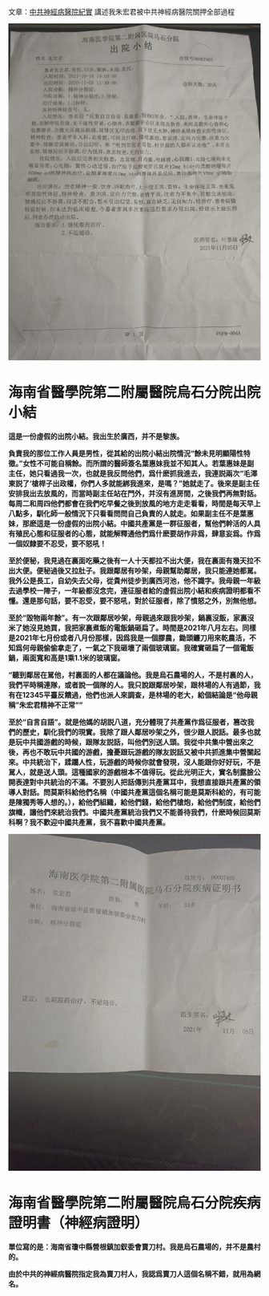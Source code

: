 
文章：[中共神經病醫院紀實](https://github.com/maidaoren/obj/blob/main/%E7%9C%9F%E5%AF%A6%E8%AC%9B%E8%BF%B0%E4%B8%AD%E5%85%B1%E7%A5%9E%E7%B6%93%E7%97%85%E9%86%AB%E9%99%A2%E7%84%A1%E7%B7%A3%E7%84%A1%E6%95%85%E9%97%9C%E6%8A%BC%E6%9C%B1%E5%AE%8F%E5%90%9B/%E4%B8%AD%E5%9C%8B%E7%B2%BE%E7%A5%9E%E7%97%85%E9%86%AB%E9%99%A2%E7%9C%9F%E5%AF%A6%E7%B6%93%E6%AD%B7%EF%BC%8C%E5%8C%85%E6%8B%AC%E5%B0%8D%E8%A9%B1.md) 講述我朱宏君被中共神經病醫院關押全部過程

<img src="https://github.com/maidaoren/obj/blob/main/%E7%9C%9F%E5%AF%A6%E8%AC%9B%E8%BF%B0%E4%B8%AD%E5%85%B1%E7%A5%9E%E7%B6%93%E7%97%85%E9%86%AB%E9%99%A2%E7%84%A1%E7%B7%A3%E7%84%A1%E6%95%85%E9%97%9C%E6%8A%BC%E6%9C%B1%E5%AE%8F%E5%90%9B/%E4%B8%AD%E8%8F%AF%E4%BA%BA%E6%B0%91%E5%85%B1%E5%92%8C%E5%9C%8B%E7%A5%9E%E7%B6%93%E7%97%85%E9%86%AB%E9%99%A2%E7%B5%A6%E7%9A%84%E8%99%9B%E5%81%87%E5%87%BA%E9%99%A2%E5%B0%8F%E7%B5%90.jpg" width="999" alt="假的"/>


# 海南省醫學院第二附屬醫院烏石分院出院小結

**這是一份虛假的出院小結。我出生於廣西，并不是黎族。**

**負責我的那位工作人員是男性，從其給的出院小結出院情況“餘未見明顯陽性特徵。”女性不可能自稱餘。而所謂的醫師簽名葉惠妹我並不知其人。若葉惠妹是副主任，她只看過我一次，也就是我反問他們，爲什麽抓我進去，我連説兩次“毛澤東説了‘槍桿子出政權，你們人多就能綁我進來，是嗎？”她就走了。後來是副主任安排我出去放風的，而當時副主任站在門外，并沒有進房間，之後我們再無對話。每周二和周四他們都會在我們吃早餐之後到放風的地方走走看看，時間是每天早上八點多，馴化師一般情況下只看看問問自己負責的人就走。如果副主任不是葉惠妹，那麽這是一份虛假的出院小結。中國共產黨是一群征服者，幫他們幹活的人具有殖民心態和征服者的心態，就能解釋通他們爲什麽要胡作非爲，肆意妄爲。作爲一個奴隸要不忍受，要不怒吼！**

**至於便秘，我見過在裏面吃藥之後有一人十天都拉不出大便，我在裏面有幾天拉不出大便。便秘過後又拉肚子。我跟鄰居有吵架，母親幫助鄰居，我只能連她都駡。我外公是長工，自幼失去父母，從貴州徒步到廣西河池，他不識字。我母親一年級去過學校一陣子，一年級都沒念完，連征服者給的虛假出院小結和疾病證明都看不懂。還是那句話，要不忍受，要不怒吼，對於征服者，除了憤怒之外，別無他想。**

**至於“毀物兩年餘”。有一次跟鄰居吵架，母親過來跟我吵架，鍋裏沒飯，家裏沒米了她沒見她買，我把家裏煮飯的電飯鍋砸扁了。時間是2021年八月左右。同樣是2021年七月份或者八月份那樣，因爲我是一個膠農，鋤頭鐮刀用來乾農活，不知爲何母親偷偷拿走了，一氣之下我砸壞了兩個玻璃窗。我確實砸扁了一個電飯鍋，兩面寬和高是1乘1.1米的玻璃窗。**

**“聽到鄰居在駡他，村裏面的人都在議論他。我是烏石農場的人，不是村裏的人，我們平時稱連隊，或者說一個隊的人。我只說跟鄰居吵架，跟林場的人有過節，我有在12345平臺反饋過，他們也派人來調查，是林場的老大，給個結論是“他母親稱”朱宏君精神不正常””**

**至於“自言自語”。就是他媽的胡説八道，充分體現了共產黨作爲征服者，篡改我們的歷史，馴化我們的現實。我除了跟人鄰居吵架之外，很少跟人説話。最多也就是玩中共國游戲的時候，跟隊友説話，叫他們別送人頭。我從中共集中營出來之後，再也不敢玩中共國的游戲，擔憂跟玩游戲的隊友説話又被中共抓進集中營關起來。中共統治下，蹂躪人性，玩游戲的時候你就會發現，沒人能跟你好好玩，不是駡人，就是送人頭。這種國家的游戲根本不值得玩。從此光明正大，實名制露臉公開表達對中共統治的不滿。不要別人把話傳到共產黨耳中，我想直接跟共產黨的領導人對話。問莫斯科給他們名稱（中國共產黨這個名稱可能是莫斯科給的，有可能是陳獨秀等人想的。），給他們組織，給他們錢，給他們槍炮，給他們制度，給他們旗幟，讓他們來統治我們。中國共產黨統治我們又不能善待我們，什麽時候回莫斯科啊？我不歡迎中國共產黨，我不喜歡中國共產黨。**



<img src="https://github.com/maidaoren/obj/blob/main/%E7%9C%9F%E5%AF%A6%E8%AC%9B%E8%BF%B0%E4%B8%AD%E5%85%B1%E7%A5%9E%E7%B6%93%E7%97%85%E9%86%AB%E9%99%A2%E7%84%A1%E7%B7%A3%E7%84%A1%E6%95%85%E9%97%9C%E6%8A%BC%E6%9C%B1%E5%AE%8F%E5%90%9B/%E4%B8%AD%E5%85%B1%E7%A5%9E%E7%B6%93%E7%97%85%E9%86%AB%E9%99%A2%E7%B5%A6%E7%9A%84%E8%99%9B%E5%81%87%E7%96%BE%E7%97%85%E8%AD%89%E6%98%8E%E6%9B%B8.jpg" width="999" alt="假的"/>

# 海南省醫學院第二附屬醫院烏石分院疾病證明書（神經病證明）

**單位寫的是：海南省瓊中縣營根鎮加釵委會賣刀村。我是烏石農場的，并不是農村的。**

**由於中共的神經病醫院指定我為賣刀村人，我認爲賣刀人這個名稱不錯，就用為網名。**



